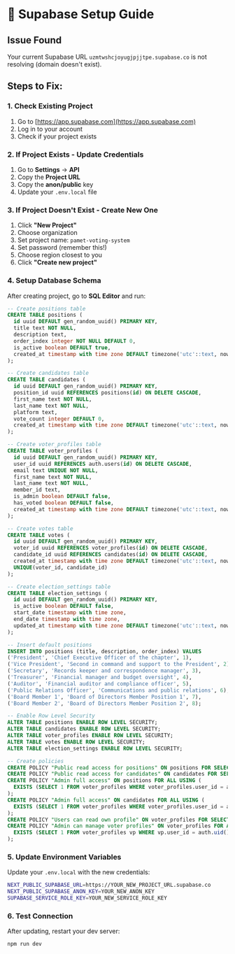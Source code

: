# 🚀 Supabase Setup Guide

## Issue Found
Your current Supabase URL `uzmtwshcjoyugjpjjtpe.supabase.co` is not resolving (domain doesn't exist).

## Steps to Fix:

### 1. Check Existing Project
1. Go to [https://app.supabase.com](https://app.supabase.com)
2. Log in to your account
3. Check if your project exists

### 2. If Project Exists - Update Credentials
1. Go to **Settings** → **API**
2. Copy the **Project URL**
3. Copy the **anon/public** key
4. Update your `.env.local` file

### 3. If Project Doesn't Exist - Create New One
1. Click **"New Project"**
2. Choose organization
3. Set project name: `pamet-voting-system`
4. Set password (remember this!)
5. Choose region closest to you
6. Click **"Create new project"**

### 4. Setup Database Schema
After creating project, go to **SQL Editor** and run:

```sql
-- Create positions table
CREATE TABLE positions (
  id uuid DEFAULT gen_random_uuid() PRIMARY KEY,
  title text NOT NULL,
  description text,
  order_index integer NOT NULL DEFAULT 0,
  is_active boolean DEFAULT true,
  created_at timestamp with time zone DEFAULT timezone('utc'::text, now()) NOT NULL
);

-- Create candidates table
CREATE TABLE candidates (
  id uuid DEFAULT gen_random_uuid() PRIMARY KEY,
  position_id uuid REFERENCES positions(id) ON DELETE CASCADE,
  first_name text NOT NULL,
  last_name text NOT NULL,
  platform text,
  vote_count integer DEFAULT 0,
  created_at timestamp with time zone DEFAULT timezone('utc'::text, now()) NOT NULL
);

-- Create voter_profiles table
CREATE TABLE voter_profiles (
  id uuid DEFAULT gen_random_uuid() PRIMARY KEY,
  user_id uuid REFERENCES auth.users(id) ON DELETE CASCADE,
  email text UNIQUE NOT NULL,
  first_name text NOT NULL,
  last_name text NOT NULL,
  member_id text,
  is_admin boolean DEFAULT false,
  has_voted boolean DEFAULT false,
  created_at timestamp with time zone DEFAULT timezone('utc'::text, now()) NOT NULL
);

-- Create votes table
CREATE TABLE votes (
  id uuid DEFAULT gen_random_uuid() PRIMARY KEY,
  voter_id uuid REFERENCES voter_profiles(id) ON DELETE CASCADE,
  candidate_id uuid REFERENCES candidates(id) ON DELETE CASCADE,
  created_at timestamp with time zone DEFAULT timezone('utc'::text, now()) NOT NULL,
  UNIQUE(voter_id, candidate_id)
);

-- Create election_settings table
CREATE TABLE election_settings (
  id uuid DEFAULT gen_random_uuid() PRIMARY KEY,
  is_active boolean DEFAULT false,
  start_date timestamp with time zone,
  end_date timestamp with time zone,
  updated_at timestamp with time zone DEFAULT timezone('utc'::text, now()) NOT NULL
);

-- Insert default positions
INSERT INTO positions (title, description, order_index) VALUES
('President', 'Chief Executive Officer of the chapter', 1),
('Vice President', 'Second in command and support to the President', 2),
('Secretary', 'Records keeper and correspondence manager', 3),
('Treasurer', 'Financial manager and budget oversight', 4),
('Auditor', 'Financial auditor and compliance officer', 5),
('Public Relations Officer', 'Communications and public relations', 6),
('Board Member 1', 'Board of Directors Member Position 1', 7),
('Board Member 2', 'Board of Directors Member Position 2', 8);

-- Enable Row Level Security
ALTER TABLE positions ENABLE ROW LEVEL SECURITY;
ALTER TABLE candidates ENABLE ROW LEVEL SECURITY;
ALTER TABLE voter_profiles ENABLE ROW LEVEL SECURITY;
ALTER TABLE votes ENABLE ROW LEVEL SECURITY;
ALTER TABLE election_settings ENABLE ROW LEVEL SECURITY;

-- Create policies
CREATE POLICY "Public read access for positions" ON positions FOR SELECT USING (true);
CREATE POLICY "Public read access for candidates" ON candidates FOR SELECT USING (true);
CREATE POLICY "Admin full access" ON positions FOR ALL USING (
  EXISTS (SELECT 1 FROM voter_profiles WHERE voter_profiles.user_id = auth.uid() AND voter_profiles.is_admin = true)
);
CREATE POLICY "Admin full access" ON candidates FOR ALL USING (
  EXISTS (SELECT 1 FROM voter_profiles WHERE voter_profiles.user_id = auth.uid() AND voter_profiles.is_admin = true)
);
CREATE POLICY "Users can read own profile" ON voter_profiles FOR SELECT USING (user_id = auth.uid());
CREATE POLICY "Admin can manage voter profiles" ON voter_profiles FOR ALL USING (
  EXISTS (SELECT 1 FROM voter_profiles vp WHERE vp.user_id = auth.uid() AND vp.is_admin = true)
);
```

### 5. Update Environment Variables
Update your `.env.local` with the new credentials:

```bash
NEXT_PUBLIC_SUPABASE_URL=https://YOUR_NEW_PROJECT_URL.supabase.co
NEXT_PUBLIC_SUPABASE_ANON_KEY=YOUR_NEW_ANON_KEY
SUPABASE_SERVICE_ROLE_KEY=YOUR_NEW_SERVICE_ROLE_KEY
```

### 6. Test Connection
After updating, restart your dev server:
```bash
npm run dev
```
